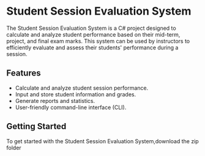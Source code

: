 
# Student Session Evaluation System

The Student Session Evaluation System is a C# project designed to calculate and analyze student performance based on their mid-term, project, and final exam marks. This system can be used by instructors to efficiently evaluate and assess their students' performance during a session.



## Features

- Calculate and analyze student session performance.
- Input and store student information and grades.
- Generate reports and statistics.
- User-friendly command-line interface (CLI).

## Getting Started

To get started with the Student Session Evaluation System,download the zip folder
